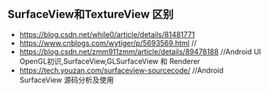 ## 



## SurfaceView和TextureView 区别
-   https://blog.csdn.net/while0/article/details/81481771
-   https://www.cnblogs.com/wytiger/p/5693569.html               //
-   https://blog.csdn.net/zmm911zmm/article/details/89478188     //Android UI OpenGL初识,SurfaceView,GLSurfaceView 和 Renderer
-   https://tech.youzan.com/surfaceview-sourcecode/              //Android SurfaceView 源码分析及使用